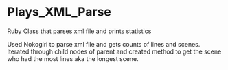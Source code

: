 Plays_XML_Parse
===============

Ruby Class that parses xml file and prints statistics

Used Nokogiri to parse xml file and gets counts of lines and scenes. Iterated through child nodes of parent and created method 
to get the scene who had the most lines aka the longest scene.
